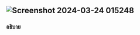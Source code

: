 ## ![Screenshot 2024-03-24 015248](https://github.com/ironmanwin1/03376836-OOP-2566-Lab-03/assets/144198724/3a91d26e-4dd2-4c28-92b3-b84023f81f1b)
### อธิบาย
